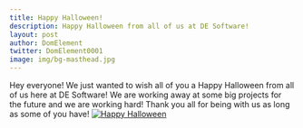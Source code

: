 ```yaml
---
title: Happy Halloween!
description: Happy Halloween from all of us at DE Software!
layout: post
author: DomElement
twitter: DomElement0001
image: img/bg-masthead.jpg
---
```

Hey everyone! We just wanted to wish all of you a Happy Halloween from all of us here at DE Software! We are working away at some big projects for the future and we are working hard! Thank you all for being with us as long as some of you have!
[![Happy Halloween](https://vgy.me/iy1LQk.png)](https://discord.gg/RPRPeCe)
